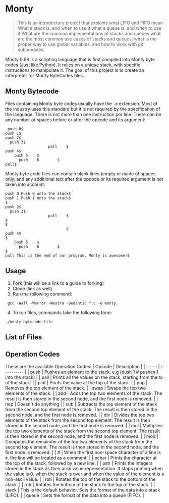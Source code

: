 # Monty
> This is an introductory project that explains what LIFO and FIFO mean
> What a stack is, and when to use it what a queue is, and when to use it
> What are the common implementations of stacks and queues what are the
> most common use cases of stacks and queues, what is the proper way to
> use global variables, and how to work with git submodules.

Monty 0.98 is a scripting language that is first compiled into Monty byte codes (Just like Python). It relies on a unique stack, with specific instructions to manipulate it. The goal of this project is to create an interpreter for Monty ByteCodes files.

## Monty Bytecode
Files containing Monty byte codes usually have the `.m` extension. Most of the industry uses this standard but it is not required by the specification of the language. There is not more than one instruction per line. There can be any number of spaces before or after the opcode and its argument:

```
 push 0$
push 1$
push 2$
  push 3$
                   pall    $
push 4$
    push 5    $
      push    6        $
pall$

```

Monty byte code files can contain blank lines (empty or made of spaces only, and any additional text after the opcode or its required argument is not taken into account:

```
push 0 Push 0 onto the stack$
push 1 Push 1 onto the stack$
$
push 2$
  push 3$
                   pall    $
$
$
                           $
push 4$
$
    push 5    $
      push    6        $
$
pall This is the end of our program. Monty is awesome!$

```

## Usage

1. Fork (this will be a link to a guide to forking)
2. Clone (link as well)
3. Run the following command:
```
 gcc -Wall -Werror -Wextra -pedantic *.c -o monty.
```
4. To run files, commands take the following form:
```
./monty bytecode_file
```

## List of Files

## Operation Codes
These are the available Operation Codes:
| Opcode | Description |
| :----: | :---------- |
| push | Pushes an element to the stack. e.g (push 1 # pushes 1 into the stack) |
| pall | Prints all the values on the stack, starting from the to of the stack. |
| pint | Prints the value at the top of the stack. |
| pop | Removes the top element of the stack. |
| swap | Swaps the top two elements of the stack. |
| add | Adds the top two elements of the stack. The result is then stored in the second node, and the first node is removed. |
| nop | Doesn't do anything |
| sub | Subtracts the top element of the stack from the second top element of the stack. The result is then stored in the second node, and the first node is removed. |
| div | Divides the top two elements of the stack from the second top element. The result is then stored in the second node, and the first node is removed. |
| mul | Multiplies the top two elements of the stack from the second top element. The result is then stored in the second node, and the first node is removed. |
| mod | Computes the remainder of the top two elements of the stack from the second top element. The result is then stored in the second node, and the first node is removed. |
| # | When the first non-space character of a line is `#`, the line will be treated as a comment` |
| pchar | Prints the character at the top of the stack, followed by a new line. |
| pstr | Prints the integers stored in the stack as their ascii value representation. It stops printing when the value is 0, when the stack is over and when the value of the element is a non-ascii value. |
| rotl |  Rotates the top of the stack to the bottom of the stack. |
| rotr | Rotates the bottom of the stack to the top of the stack. |
| stack | This is the default behavior. Sets the format of the data into a stack (LIFO). |
| queue | Sets the format of the data into a queue (FIFO). |
